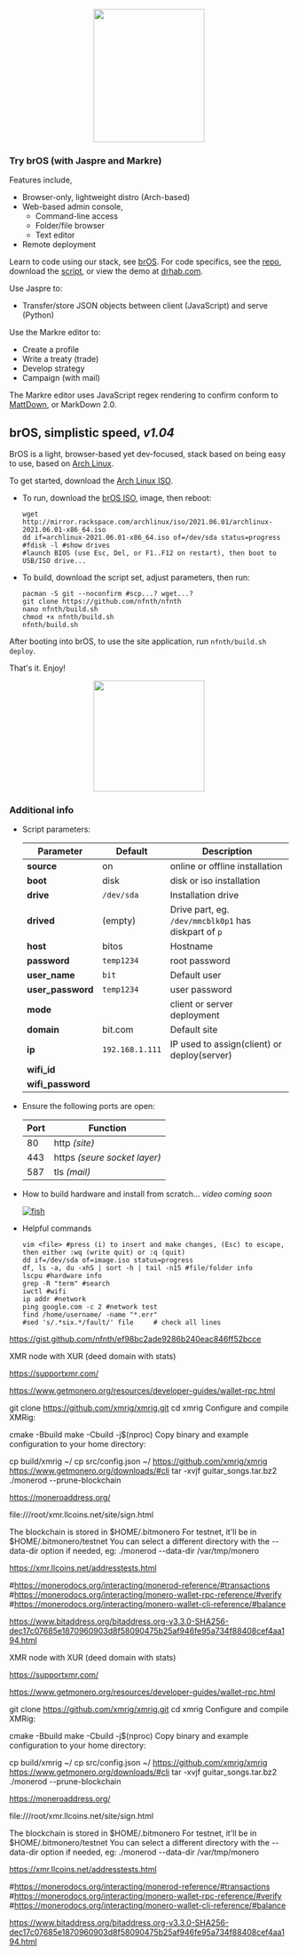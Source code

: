 
<p align="center">
<img src="https://github.com/nfnth/res/raw/main/site/chimi_hi.png" width="200" height="240" />
</p>

### Try brOS (with Jaspre and Markre)

Features include,

- Browser-only, lightweight distro (Arch-based)
- Web-based admin console, 
    - Command-line access
    - Folder/file browser
    - Text editor
- Remote deployment

Learn to code using our stack, see [brOS](https://github.com/nfnth/nfnth/wiki/Bit-OS). For code specifics, see the [repo](), download the [script](https://gist.github.com/nfnth/ef98bc2ade9286b240eac846ff52bcce), or view the demo at [drhab.com](https://drhab.com).

Use Jaspre to:

- Transfer/store JSON objects between client (JavaScript) and serve (Python)

Use the Markre editor to:

- Create a profile
- Write a treaty (trade)
- Develop strategy
- Campaign (with mail)

The Markre editor uses JavaScript regex rendering to confirm conform to [MattDown](https://github.com/nfnth/nfnth/wiki/Mattdown), or MarkDown 2.0.


## brOS, simplistic speed, *v1.04*

BrOS is a light, browser-based yet dev-focused, stack based on being easy to use, based on [Arch Linux](https://archlinux.org/).

To get started, download the [Arch Linux ISO](http://mirror.rackspace.com/archlinux/iso/2021.06.01/archlinux-2021.06.01-x86_64.iso).

- To run, download the [brOS ISO](), image, then reboot:

   ```
   wget http://mirror.rackspace.com/archlinux/iso/2021.06.01/archlinux-2021.06.01-x86_64.iso
   dd if=archlinux-2021.06.01-x86_64.iso of=/dev/sda status=progress #fdisk -l #show drives
   #launch BIOS (use Esc, Del, or F1..F12 on restart), then boot to USB/ISO drive...
   ```

- To build, download the script set, adjust parameters, then run:

   ```
   pacman -S git --noconfirm #scp...? wget...?
   git clone https://github.com/nfnth/nfnth
   nano nfnth/build.sh 
   chmod +x nfnth/build.sh
   nfnth/build.sh
   ```
   
After booting into brOS, to use the site application, run `nfnth/build.sh deploy`.

That's it. Enjoy!

<p align="center"><img src="https://github.com/nfnth/res/raw/main/site/chimi_cards.png" width="200" height="200" /></p>

### Additional info

- Script parameters:

   |Parameter|Default|Description|
   |-|-|-|
   |**source**|on|online or offline installation|
   |**boot**|disk|disk or iso installation|
   |**drive**|`/dev/sda`|Installation drive|
   |**drived**|(empty)|Drive part, eg. `/dev/mmcblk0p1` has diskpart of `p`|
   |**host**|bitos|Hostname|
   |**password**|`temp1234`|root password|
   |**user_name**|`bit`|Default user|
   |**user_password**|`temp1234`|user password|
   |**mode**||client or server deployment|
   |**domain**|bit.com|Default site|
   |**ip**|`192.168.1.111`|IP used to assign(client) or deploy(server)|
   |**wifi_id**|||
   |**wifi_password**|||

- Ensure the following ports are open:

   |Port|Function|
   |-|-|
   |80|http *(site)*|
   |443|https *(seure socket layer)*|
   |587|tls *(mail)*|

- How to build hardware and install from scratch... *video coming soon*

   [![fish](https://img.youtube.com/vi/-xMR_x3lYAA/0.jpg)](https://www.youtube.com/watch?v=-xMR_x3lYAA)

- Helpful commands

   ```
   vim <file> #press (i) to insert and make changes, (Esc) to escape, then either :wq (write quit) or :q (quit)
   dd if=/dev/sda of=image.iso status=progress
   df, ls -a, du -xhS | sort -h | tail -n15 #file/folder info
   lscpu #hardware info
   grep -R "term" #search
   iwctl #wifi
   ip addr #network
   ping google.com -c 2 #network test
   find /home/username/ -name "*.err"
   #sed 's/.*six.*/fault/' file     # check all lines
   ```
   
https://gist.github.com/nfnth/ef98bc2ade9286b240eac846ff52bcce

XMR node with XUR (deed domain with stats)

https://supportxmr.com/

https://www.getmonero.org/resources/developer-guides/wallet-rpc.html

git clone https://github.com/xmrig/xmrig.git
cd xmrig
Configure and compile XMRig:

cmake -Bbuild
make -Cbuild -j$(nproc)
Copy binary and example configuration to your home directory:

cp build/xmrig ~/
cp src/config.json ~/
https://github.com/xmrig/xmrig
https://www.getmonero.org/downloads/#cli
tar -xvjf guitar_songs.tar.bz2
./monerod --prune-blockchain

https://moneroaddress.org/

file:///root/xmr.llcoins.net/site/sign.html

The blockchain is stored in $HOME/.bitmonero
For testnet, it'll be in $HOME/.bitmonero/testnet
You can select a different directory with the --data-dir option if needed, eg:
./monerod --data-dir /var/tmp/monero

https://xmr.llcoins.net/addresstests.html

#https://monerodocs.org/interacting/monerod-reference/#transactions
#https://monerodocs.org/interacting/monero-wallet-rpc-reference/#verify
#https://monerodocs.org/interacting/monero-wallet-cli-reference/#balance

 https://www.bitaddress.org/bitaddress.org-v3.3.0-SHA256-dec17c07685e1870960903d8f58090475b25af946fe95a734f88408cef4aa194.html
 
 XMR node with XUR (deed domain with stats)

https://supportxmr.com/

https://www.getmonero.org/resources/developer-guides/wallet-rpc.html

git clone https://github.com/xmrig/xmrig.git
cd xmrig
Configure and compile XMRig:

cmake -Bbuild
make -Cbuild -j$(nproc)
Copy binary and example configuration to your home directory:

cp build/xmrig ~/
cp src/config.json ~/
https://github.com/xmrig/xmrig
https://www.getmonero.org/downloads/#cli
tar -xvjf guitar_songs.tar.bz2
./monerod --prune-blockchain

https://moneroaddress.org/

file:///root/xmr.llcoins.net/site/sign.html

The blockchain is stored in $HOME/.bitmonero
For testnet, it'll be in $HOME/.bitmonero/testnet
You can select a different directory with the --data-dir option if needed, eg:
./monerod --data-dir /var/tmp/monero

https://xmr.llcoins.net/addresstests.html

#https://monerodocs.org/interacting/monerod-reference/#transactions
#https://monerodocs.org/interacting/monero-wallet-rpc-reference/#verify
#https://monerodocs.org/interacting/monero-wallet-cli-reference/#balance

 https://www.bitaddress.org/bitaddress.org-v3.3.0-SHA256-dec17c07685e1870960903d8f58090475b25af946fe95a734f88408cef4aa194.html
				

